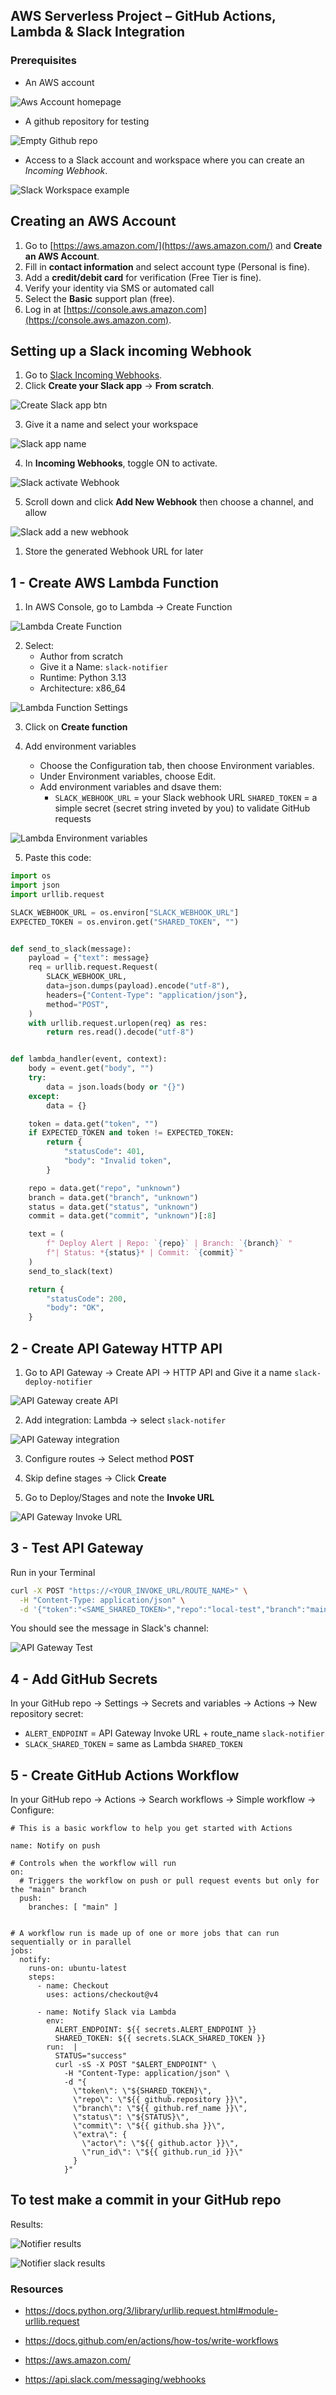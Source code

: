 ##  AWS Serverless Project – GitHub Actions, Lambda & Slack Integration

### Prerequisites

- An AWS account

![Aws Account homepage](../../../../images/dev_ops/aws/Aws-account.png)

- A github repository for testing
  
![Empty Github repo](../../../../images/dev_ops/aws/Github-repo.png)

- Access to a Slack account and workspace where you can create an *Incoming Webhook*.

![Slack Workspace example](../../../../images/dev_ops/aws/Slack-workspace.png)

## Creating an AWS Account

1. Go to [https://aws.amazon.com/](https://aws.amazon.com/) and **Create an AWS Account**.
2. Fill in **contact information** and select account type (Personal is fine).
3. Add a **credit/debit card** for verification (Free Tier is fine).
4. Verify your identity via SMS or automated call
5. Select the **Basic** support plan (free).
6. Log in at [https://console.aws.amazon.com](https://console.aws.amazon.com).

## Setting up a Slack incoming Webhook

1. Go to [Slack Incoming Webhooks](https://api.slack.com/messaging/webhooks).
2. Click **Create your Slack app** → **From scratch**.

![Create Slack app btn](../../../../images/dev_ops/aws/Create-slack-app.png)

3. Give it a name and select your workspace

![Slack app name](../../../../images/dev_ops/aws/Slack-app-name.png)

4. In **Incoming Webhooks**, toggle ON to activate.

![Slack activate Webhook](../../../../images/dev_ops/aws/Slack-activate-webhook.png)

5. Scroll down and click **Add New Webhook** then choose a channel, and allow

![Slack add a new webhook](../../../../images/dev_ops/aws/Slack-add-webhook.png)

1. Store the generated Webhook URL for later

## 1 - Create AWS Lambda Function

1. In AWS Console, go to Lambda -> Create Function

![Lambda Create Function](../../../../images/dev_ops/aws/Lambda-create-function.png)

2. Select:
   - Author from scratch
   - Give it a Name: `slack-notifier`
   - Runtime: Python 3.13
   - Architecture: x86_64
  
![Lambda Function Settings](../../../../images/dev_ops/aws/Lambda-function-settings.png)

3. Click on **Create function**

4. Add environment variables

   - Choose the Configuration tab, then choose Environment variables.
   - Under Environment variables, choose Edit.
   - Add environment variables and dsave them: 
     - `SLACK_WEBHOOK_URL` = your Slack webhook URL `SHARED_TOKEN` = a simple secret (secret string inveted by you) to validate GitHub requests 
   
![Lambda Environment variables](../../../../images/dev_ops/aws/Lambda-environment-variables.png)

5. Paste this code:
   
```python
import os
import json
import urllib.request

SLACK_WEBHOOK_URL = os.environ["SLACK_WEBHOOK_URL"]
EXPECTED_TOKEN = os.environ.get("SHARED_TOKEN", "")


def send_to_slack(message):
    payload = {"text": message}
    req = urllib.request.Request(
        SLACK_WEBHOOK_URL,
        data=json.dumps(payload).encode("utf-8"),
        headers={"Content-Type": "application/json"},
        method="POST",
    )
    with urllib.request.urlopen(req) as res:
        return res.read().decode("utf-8")


def lambda_handler(event, context):
    body = event.get("body", "")
    try:
        data = json.loads(body or "{}")
    except:
        data = {}

    token = data.get("token", "")
    if EXPECTED_TOKEN and token != EXPECTED_TOKEN:
        return {
            "statusCode": 401,
            "body": "Invalid token",
        }

    repo = data.get("repo", "unknown")
    branch = data.get("branch", "unknown")
    status = data.get("status", "unknown")
    commit = data.get("commit", "unknown")[:8]

    text = (
        f" Deploy Alert | Repo: `{repo}` | Branch: `{branch}` "
        f"| Status: *{status}* | Commit: `{commit}`"
    )
    send_to_slack(text)

    return {
        "statusCode": 200,
        "body": "OK",
    }
```

## 2 - Create API Gateway HTTP API

1. Go to API Gateway -> Create API -> HTTP API and Give it a name `slack-deploy-notifier`

![API Gateway create API](../../../../images/dev_ops/aws/API-Gateway-Create.png)

2. Add integration: Lambda -> select `slack-notifer`

![API Gateway integration](../../../../images/dev_ops/aws/API-Gateway-Integration.png)

3. Configure routes -> Select method **POST**

4. Skip define stages -> Click **Create**

5. Go to Deploy/Stages and note the **Invoke URL**

![API Gateway Invoke URL](../../../../images/dev_ops/aws/API-Gateway-Url.png)

## 3 - Test API Gateway

Run in your Terminal

```bash
curl -X POST "https://<YOUR_INVOKE_URL/ROUTE_NAME>" \
  -H "Content-Type: application/json" \
  -d '{"token":"<SAME_SHARED_TOKEN>","repo":"local-test","branch":"main","status":"success","commit":"abcdef12"}'

```

You should see the message in Slack's channel:

![API Gateway Test](../../../../images/dev_ops/aws/API-Gateway-test.png)

## 4 - Add GitHub Secrets

In your GitHub repo -> Settings -> Secrets and variables -> Actions -> New repository secret:

- `ALERT_ENDPOINT` = API Gateway Invoke URL + route_name `slack-notifier`
- `SLACK_SHARED_TOKEN` = same as Lambda `SHARED_TOKEN`

## 5 - Create GitHub Actions Workflow

In your GitHub repo -> Actions -> Search workflows -> Simple workflow -> Configure:

```
# This is a basic workflow to help you get started with Actions

name: Notify on push

# Controls when the workflow will run
on:
  # Triggers the workflow on push or pull request events but only for the "main" branch
  push:
    branches: [ "main" ]


# A workflow run is made up of one or more jobs that can run sequentially or in parallel
jobs:
  notify:
    runs-on: ubuntu-latest
    steps:
      - name: Checkout
        uses: actions/checkout@v4

      - name: Notify Slack via Lambda
        env: 
          ALERT_ENDPOINT: ${{ secrets.ALERT_ENDPOINT }}
          SHARED_TOKEN: ${{ secrets.SLACK_SHARED_TOKEN }}
        run:  |
          STATUS="success"
          curl -sS -X POST "$ALERT_ENDPOINT" \
            -H "Content-Type: application/json" \
            -d "{
              \"token\": \"${SHARED_TOKEN}\",
              \"repo\": \"${{ github.repository }}\",
              \"branch\": \"${{ github.ref_name }}\",
              \"status\": \"${STATUS}\",
              \"commit\": \"${{ github.sha }}\",
              \"extra\": {
                \"actor\": \"${{ github.actor }}\",
                \"run_id\": \"${{ github.run_id }}\"
              }
            }"
```


## To test make a commit in your GitHub repo

Results:

![Notifier results](../../../../images/dev_ops/aws/Notifier-results.png)

![Notifier slack results](../../../../images/dev_ops/aws/Notifier-slack-results.png)

### Resources

- https://docs.python.org/3/library/urllib.request.html#module-urllib.request

- https://docs.github.com/en/actions/how-tos/write-workflows

- https://aws.amazon.com/

- https://api.slack.com/messaging/webhooks